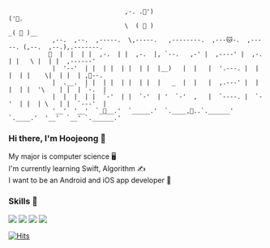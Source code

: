 ```
                                ,-. .🎀')                                   ('👑.
                                \  ( 👀 )                                  _( 👀 )__
            ,--.  ,--.  ,-----.  \,-----.   ,--------.  ,---🐱-.  ,-----. (,--.  ,--.),.-------. 
           🦊  |  |  | |  ,-.  | |  ,-.  |, `--.   ,-' |  ,----' |  ,-.  | |   \ |  | |  ,------' 
            |  '--'  | |  | |  | |  | |  |__)   |  |   |  '.---. |  | |  | |    \|  | |  | ,🍝--. 
            |  .__.  | |  | |  | |  | |  |   _  |  |   |  ,.---' |  | |  | |  '\    | |  | `-.  |
            |  |  |  | |  `-'  | |  `-'  | '  `-'  ,   |  `----. |  `-'  | |  | \   | |  `---'  |
            '__'  '__'  `_👀__.'  `_____.'  `.____,🍟..`.______' `.____.'  '__'  `__' `.______.'

```

### Hi there, I'm __Hoojeong__ 👋
My major is computer science 🖥  
I'm currently learning Swift, Algorithm ✍  
I want to be an Android and iOS app developer 💖 

### Skills 💪

<img src="https://img.shields.io/badge/Java-007396?style=flat-square&logo=Java&logoColor=white"/> <img src="https://img.shields.io/badge/Python-3776AB?style=flat-square&logo=python&logoColor=white"/> <img src="https://img.shields.io/badge/C-A8B9CC?style=flat-square&logo=c&logoColor=white"/> <img src="https://img.shields.io/badge/Swift-FA7343?style=flat-square&logo=swift&logoColor=white"/>

<!--
**gnwjd309/gnwjd309** is a ✨ _special_ ✨ repository because its `README.md` (this file) appears on your GitHub profile.

Here are some ideas to get you started:

- 🔭 I’m currently working on ...
- 🌱 I’m currently learning ...
- 👯 I’m looking to collaborate on ...
- 🤔 I’m looking for help with ...
- 💬 Ask me about ...
- 📫 How to reach me: ...
- 😄 Pronouns: ...
- ⚡ Fun fact: ...
-->

[![Hits](https://hits.seeyoufarm.com/api/count/incr/badge.svg?url=https%3A%2F%2Fgithub.com%2Fgnwjd309&count_bg=%2353BECB&title_bg=%23555555&icon=&icon_color=%23E7E7E7&title=hits&edge_flat=true)](https://hits.seeyoufarm.com)
